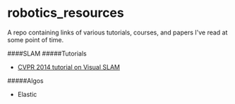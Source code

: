 # robotics_resources
A repo containing links of various tutorials, courses, and papers I've read at some point of time.


####SLAM 
#####Tutorials
- [CVPR 2014 tutorial on Visual SLAM](http://frc.ri.cmu.edu/~kaess/vslam_cvpr14/)

#####Algos
- Elastic 
